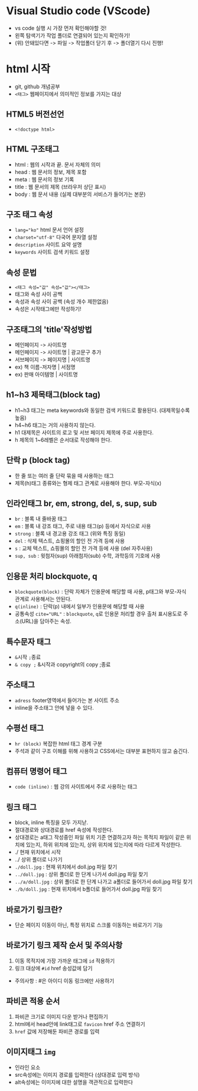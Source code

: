 # Visual Studio code (VScode)
* vs code 실행 시 가장 먼저 확인해야할 것!
* 왼쪽 탐색기가 작업 폴더로 연결되어 있는지 확인하기!
* (위) 안돼있다면 -> 파일 -> 작업폴더 닫기 후 -> 폴더열기 다시 진행!
# html 시작
* git, github 개념공부
* `<태그>` 웹페이지에서 의미적인 정보를 가지는 대상
## HTML5 버전선언
* `<!doctype html>`
## HTML 구조태그
* html : 웹의 시작과 끝. 문서 자체의 의미
* head : 웹 문서의 정보, 제목 포함
* meta : 웹 문서의 정보 기록
* title : 웹 문서의 제목 (브라우저 상단 표시)
* body : 웹 문서 내용 (실제 대부분의 서비스가 들어가는 본문)
## 구조 태그 속성
* `lang="ko"` html 문서 언어 설정
* `charset="utf-8"` 다국어 문자열 설정
* `description` 사이트 요약 설명
* `keywords` 사이트 검색 키워드 설정
## 속성 문법
* `<태그 속성="값" 속성="값"></태그>`
* 태그와 속성 사이 공백
* 속성과 속성 사이 공백 (속성 개수 제한없음)
* 속성은 시작태그에만 작성하기!
## 구조태그의 'title'작성방법
* 메인페이지 -> 사이트명
* 메인페이지 -> 사이트명 | 광고문구 추가
* 서브페이지 -> 페이지명 | 사이트명
* ex) 책 이름-저자명 | 서점명
* ex) 판매 아이템명 | 사이트명
## h1~h3 제목태그(block tag)
* h1~h3 태그는 meta keywords와 동일한 검색 키워드로 활용된다. (대제목일수록 높음)
* h4~h6 태그는 거의 사용하지 않는다.
* h1 대제목은 사이트의 로고 및 서브 페이지 제목에 주로 사용한다.
* h 제목의 1~6레벨은 순서대로 작성해야 한다.
## 단락 p (block tag)
* 한 줄 또는 여러 줄 단락 묶을 때 사용하는 태그
* 제목(h)태그 종류와는 형제 태그 관계로 사용해야 한다. 부모-자식(x)
## 인라인태그 br, em, strong, del, s, sup, sub
* `br` : 블록 내 줄바꿈 태그
* `em` : 블록 내 강조 태그, 주로 내용 태그(p) 등에서 자식으로 사용
* `strong` : 블록 내 경고용 강조 태그 (위와 특징 동일)
* `del` : 삭제 텍스트, 쇼핑몰의 할인 전 가격 등에 사용
* `s` : 교체 텍스트, 쇼핑몰의 할인 전 가격 등에 사용 (del 자주사용)
* `sup, sub` : 윗첨자(sup) 아래첨자(sub) 수학, 과학등의 기호에 사용
## 인용문 처리 blockquote, q
* `blockquote(block)` : 단락 자체가 인용문에 해당할 때 사용, p태그와 부모-자식 관계로 사용해서는 안된다.
* `q(inline)` : 단락(p) 내에서 일부가 인용문에 해당할 때 사용
* 공통속성 `cite="URL"` : `blockquote`, `q`로 인용문 처리할 경우 출처 표시용도로 주소(URL)을 담아주는 속성.
## 특수문자 태그
* `&`시작 `;`종료
* `& copy ;` &시작과 copyright의 copy ;종료
## 주소태그
* `adress` footer영역에서 들어가는 본 사이트 주소
* inline을 주소태그 안에 넣을 수 있다.
## 수평선 태그
* `hr (block)` 복잡한 html 태그 경계 구분
* 주석과 같이 구조 이해를 위해 사용하고 CSS에서는 대부분 표현하지 않고 숨긴다.
## 컴퓨터 명령어 태그
* `code (inline)` : 웹 강의 사이트에서 주로 사용하는 태그
## 링크 태그
* block, inline 특징을 모두 가지낟.
* 절대경로와 상대경로를 href 속성에 작성한다.
* 상대경로는 a태그 작성중인 파일 위치 기준 연결하고자 하는 목적지 파일이 같은 위치에 있는지, 하위 위치에 있는지, 상위 위치에 있는지에 따라 다르게 작성한다.
* ./ 현재 위치에서 시작
* ../ 상위 폴더로 나가기
* `./doll.jpg` : 현재 위치에서 doll.jpg 파일 찾기
* `../doll.jpg` : 상위 폴더로 한 단계 나가서 doll.jpg 파일 찾기
* `../a/doll.jpg` : 상위 폴더로 한 단계 나가고 a폴더로 들어가서 doll.jpg 파일 찾기
* `./b/doll.jpg` : 현재 위치에서 b폴더로 들어가서 doll.jpg 파일 찾기
## 바로가기 링크란?
* 단순 페이지 이동이 아닌, 특정 위치로 스크롤 이동하는 바로가기 기능
## 바로가기 링크 제작 순서 및 주의사항
1. 이동 목적지에 가장 가까운 태그에 `id` 적용하기
2. 링크 대상에  `#id` href 송성값에 담기
* 주의사항 : #은 아이디 이동 링크에만 사용하기
## 파비콘 적용 순서
1. 파비콘 크기로 이미지 다운 받거나 편집하기
2. html에서 head안에 link태그로 `favicon` href 주소 연결하기
3. `href` 값에 저장해둔 파비콘 경로를 입력
## 이미지태그 `img`
* 인라인 요소
* src속성에는 이미지 경로를 입력한다 (상대경로 입력 방식)
* alt속성에는 이미지에 대한 설명을 객관적으로 입력한다